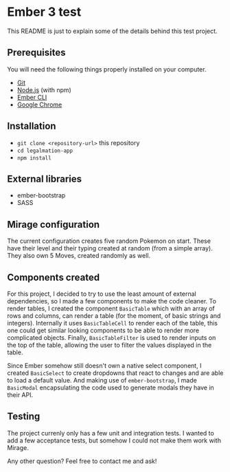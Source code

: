 # Ember 3 test

This README is just to explain some of the details behind this test project.

## Prerequisites

You will need the following things properly installed on your computer.

* [Git](https://git-scm.com/)
* [Node.js](https://nodejs.org/) (with npm)
* [Ember CLI](https://ember-cli.com/)
* [Google Chrome](https://google.com/chrome/)

## Installation

* `git clone <repository-url>` this repository
* `cd legalmation-app`
* `npm install`

## External libraries

* ember-bootstrap
* SASS

## Mirage configuration

The current configuration creates five random Pokemon on start. These have their level and their typing created at random (from a simple array). They also own 5 Moves, created randomly as well.

## Components created

For this project, I decided to try to use the least amount of external dependencies, so I made a few components to make the code cleaner.
To render tables, I created the component `BasicTable` which with an array of rows and columns, can render a table (for the moment, of basic strings and integers). Internally it uses `BasicTableCell` to render each <TD> of the table, this one could get similar looking components to be able to render more complicated objects. Finally, `BasicTableFilter` is used to render inputs on the top of the table, allowing the user to filter the values displayed in the table.
  
Since Ember somehow still doesn't own a native select component, I created `BasicSelect` to create dropdowns that react to changes and are able to load a default value.
And making use of `ember-bootstrap`, I made `BasicModal` encapsulating the code used to generate modals they have in their API.

## Testing

The project currenly only has a few unit and integration tests. I wanted to add a few acceptance tests, but somehow I could not make them work with Mirage.


Any other question? Feel free to contact me and ask!

